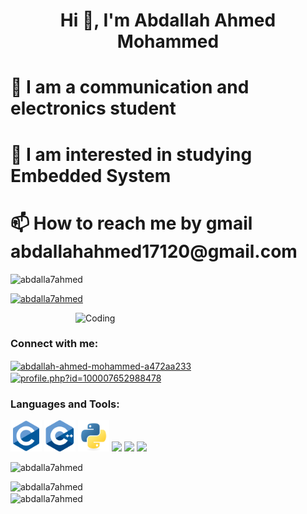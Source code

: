 <h1 align="center">  Hi 👋, I'm Abdallah Ahmed Mohammed</h1>
<h1 align="left"> 📝 I am a communication and electronics student</h1>
<h1 align="left"> 👀 I am interested in studying Embedded System</h1>
<h1 align="left"> 📫 How to reach me by gmail  abdallahahmed17120@gmail.com </h1>


<p align="left"> <img src="https://komarev.com/ghpvc/?username=abdalla7ahmed&label=Profile%20views&color=0e75b6&style=flat" alt="abdalla7ahmed" /> </p>


<p align="left"> <a href="https://github.com/ryo-ma/github-profile-trophy"><img src="https://github-profile-trophy.vercel.app/?username=abdalla7ahmed" alt="abdalla7ahmed" /></a> </p>

<img align="right" alt="Coding" width="400" src="https://media.tenor.com/NOYF3f82b_gAAAAC/programmer.gif">

<p align="left"> <a href="https://twitter.com/" target="blank"><img src="https://img.shields.io/twitter/follow/?logo=twitter&style=for-the-badge" alt="" /></a> </p>




<h3 align="left">Connect with me:</h3>
<p align="left">
<a href="https://linkedin.com/in/abdallah-ahmed-mohammed-a472aa233" target="blank"><img align="center" src="https://raw.githubusercontent.com/rahuldkjain/github-profile-readme-generator/master/src/images/icons/Social/linked-in-alt.svg" alt="abdallah-ahmed-mohammed-a472aa233" height="30" width="40" /></a>
<a href="https://fb.com/profile.php?id=100007652988478" target="blank"><img align="center" src="https://raw.githubusercontent.com/rahuldkjain/github-profile-readme-generator/master/src/images/icons/Social/facebook.svg" alt="profile.php?id=100007652988478" height="30" width="40" /></a>
</p>

<h3 align="left">Languages and Tools:</h3>
<code><img height="50" src="https://raw.githubusercontent.com/devicons/devicon/master/icons/c/c-original.svg"></code> <code><img height="50" src="https://raw.githubusercontent.com/devicons/devicon/master/icons/cplusplus/cplusplus-original.svg"></code> <code><img height="50" src="https://raw.githubusercontent.com/devicons/devicon/master/icons/python/python-original.svg"></code> <code><img height="50" src="https://www.vectorlogo.zone/logos/git-scm/git-scm-icon.svg"></code> <code><img height="50" src="https://www.devopsschool.com/trainer/assets/images/makefiles-logo.png"></code> <code><img height="50" src="https://upload.wikimedia.org/wikipedia/commons/2/21/Matlab_Logo.png"></code> 




<p>&nbsp;<img align="left"  width="400"  src="https://github-readme-stats.vercel.app/api?username=abdalla7ahmed&show_icons=true&locale=en" alt="abdalla7ahmed" /></p>


<p><img align="left" width="400"  src="https://github-readme-streak-stats.herokuapp.com/?user=abdalla7ahmed&" alt="abdalla7ahmed" /></p>


<p><img align="center"  width="400"  src="https://github-readme-stats.vercel.app/api/top-langs?username=abdalla7ahmed&show_icons=true&locale=en&layout=compact" alt="abdalla7ahmed" /></p>

